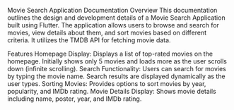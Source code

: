 Movie Search Application Documentation
Overview
This documentation outlines the design and development details of a Movie Search Application built using Flutter. The application allows users to browse and search for movies, view details about them, and sort movies based on different criteria. It utilizes the TMDB API for fetching movie data.

Features
Homepage Display:
Displays a list of top-rated movies on the homepage.
Initially shows only 5 movies and loads more as the user scrolls down (infinite scrolling).
Search Functionality:
Users can search for movies by typing the movie name.
Search results are displayed dynamically as the user types.
Sorting Movies:
Provides options to sort movies by year, popularity, and IMDb rating.
Movie Details Display:
Shows movie details including name, poster, year, and IMDb rating.
